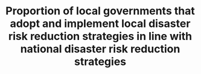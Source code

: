---
data_non_statistical: false
date_metadata_updated: February 2018 (Kali Kong)
goal_meta_link: http://unstats.un.org/sdgs/files/metadata-compilation/Metadata-Goal-13.pdf
goal_meta_link_page: 6
graph: binary
graph_title: Has the US established national and local disaster risk reduction strategies?
graph_type: line
has_metadata: false
indicator: 13.1.3
indicator_name: Proportion of local governments that adopt and implement local disaster
  risk reduction strategies in line with national disaster risk reduction strategies
indicator_variable: disaster_rsk_rdctn
layout: indicator
periodicity: Annual
permalink: /13-1-3/
published: true
reporting_status: complete
sdg_goal: 13
source_agency_staff_email: Elan_P_Strait@nsc.eop.gov
source_agency_staff_name: Elan Strait
source_agency_survey_dataset: National Security Council/Executive Office of the President
source_notes: null
source_title: null
source_url: https://www.dhs.gov/presidential-policy-directive-8-national-preparedness
target: Strengthen resilience and adaptive capacity to climate-related hazards and
  natural disasters in all countries.
target_id: '13.1'
title: Proportion of local governments that adopt and implement local disaster risk
  reduction strategies in line with national disaster risk reduction strategies
un_designated_tier: '1'
unit_of_measure: Yes/No
us_method_of_computation: 'US Presidential Policy Directive 8: National Preparedness,
  including the National Preparedness Goal and the National Preparedness System'
variable_description: null
variable_notes: null
---